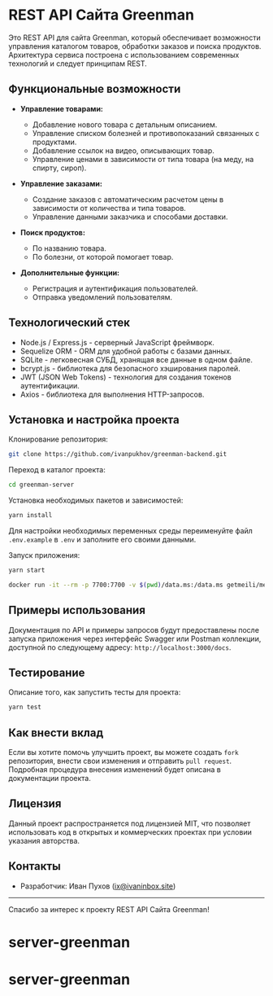 
# REST API Сайта Greenman

Это REST API для сайта Greenman, который обеспечивает возможности управления каталогом товаров, обработки заказов и поиска продуктов. Архитектура сервиса построена с использованием современных технологий и следует принципам REST.

## Функциональные возможности

- **Управление товарами:**
    - Добавление нового товара с детальным описанием.
    - Управление списком болезней и противопоказаний связанных с продуктами.
    - Добавление ссылок на видео, описывающих товар.
    - Управление ценами в зависимости от типа товара (на меду, на спирту, сироп).

- **Управление заказами:**
    - Создание заказов с автоматическим расчетом цены в зависимости от количества и типа товаров.
    - Управление данными заказчика и способами доставки.

- **Поиск продуктов:**
    - По названию товара.
    - По болезни, от которой помогает товар.

- **Дополнительные функции:**
    - Регистрация и аутентификация пользователей.
    - Отправка уведомлений пользователям.

## Технологический стек

- Node.js / Express.js - серверный JavaScript фреймворк.
- Sequelize ORM - ORM для удобной работы с базами данных.
- SQLite - легковесная СУБД, хранящая все данные в одном файле.
- bcrypt.js - библиотека для безопасного хэширования паролей.
- JWT (JSON Web Tokens) - технология для создания токенов аутентификации.
- Axios - библиотека для выполнения HTTP-запросов.

## Установка и настройка проекта

Клонирование репозитория:

```bash
git clone https://github.com/ivanpukhov/greenman-backend.git
```

Переход в каталог проекта:

```bash
cd greenman-server
```

Установка необходимых пакетов и зависимостей:

```bash
yarn install
```

Для настройки необходимых переменных среды переименуйте файл `.env.example` в `.env` и заполните его своими данными.

Запуск приложения:

```bash
yarn start
```
```bash
docker run -it --rm -p 7700:7700 -v $(pwd)/data.ms:/data.ms getmeili/meilisearch
```

## Примеры использования

Документация по API и примеры запросов будут предоставлены после запуска приложения через интерфейс Swagger или Postman коллекции, доступной по следующему адресу: `http://localhost:3000/docs`.

## Тестирование

Описание того, как запустить тесты для проекта:

```bash
yarn test
```

## Как внести вклад

Если вы хотите помочь улучшить проект, вы можете создать `fork` репозитория, внести свои изменения и отправить `pull request`. Подробная процедура внесения изменений будет описана в документации проекта.

## Лицензия

Данный проект распространяется под лицензией MIT, что позволяет использовать код в открытых и коммерческих проектах при условии указания авторства.

## Контакты


- Разработчик: Иван Пухов (ix@ivaninbox.site)


---

Спасибо за интерес к проекту REST API Сайта Greenman!
# server-greenman
# server-greenman
